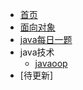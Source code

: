 <!-- docs/_sidebar.md -->

* [首页](README)
* [面向对象](01/oop/oop.md)
* [java每日一题](01/oop/temo.md)
* java技术
   * [javaoop](01/oop/oop.md)
* [待更新]